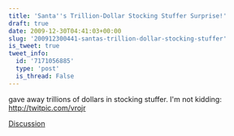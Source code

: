 ```yaml
---
title: 'Santa''s Trillion-Dollar Stocking Stuffer Surprise!'
draft: true
date: 2009-12-30T04:41:03+00:00
slug: '200912300441-santas-trillion-dollar-stocking-stuffer'
is_tweet: true
tweet_info:
  id: '7171056885'
  type: 'post'
  is_thread: False
---
```




gave away trillions of dollars in stocking stuffer. I'm not kidding:  http://twitpic.com/vrojr

[Discussion](https://x.com/sytelus/status/7171056885)
